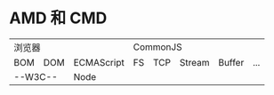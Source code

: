 # AMD 和 CMD

<table align="center">
   <tr>
        <td text-align:center colspan="3">浏览器</td>
        <td colspan="5">CommonJS</td>  
   </tr>
   <tr>
   	<td >BOM</td>
	<td>DOM</td>
	<td>ECMAScript</td>
	<td>FS</td>
	<td>TCP</td>
	<td>Stream</td>
	<td>Buffer</td>
	<td>...</td>
   </tr>
   <tr>
        <td colspan="2">--W3C--</td>
        <td colspan="6">Node</td> 
   </tr>
</table>

